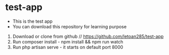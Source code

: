 # test-app
- This is the test app
- You can download this repository for learning purpose
1. Download or clone from github // https://github.com/letoan285/test-app
2. Run composer install - npm install && npm run watch
3. Run php artisan serve - it starts on default port 8000
